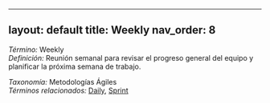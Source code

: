 
---
layout: default
title: Weekly
nav_order: 8
---

*Término:* Weekly  
*Definición:* Reunión semanal para revisar el progreso general del equipo y planificar la próxima semana de trabajo.

*Taxonomía:* Metodologías Ágiles  
*Términos relacionados:* [Daily](https://maleniski.github.io/diccionario-angl-tec-mx/docs/alfabeticamente/D/daily/), [Sprint](https://maleniski.github.io/diccionario-angl-tec-mx/docs/alfabeticamente/S/sprint/)
